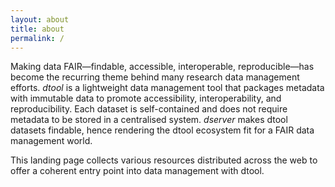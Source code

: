 ```yaml
---
layout: about
title: about
permalink: /
---
```


Making data FAIR—findable, accessible, interoperable, reproducible—has become the recurring theme behind many research 
data management efforts. *dtool* is a lightweight data management tool that packages metadata with immutable data to 
promote accessibility, interoperability, and reproducibility. Each dataset is self-contained and does not require 
metadata to be stored in a centralised system. *dserver* makes dtool datasets findable, hence rendering the dtool 
ecosystem fit for a FAIR data management world.

This landing page collects various resources distributed across the web to offer a coherent entry point into data 
management with dtool. 


